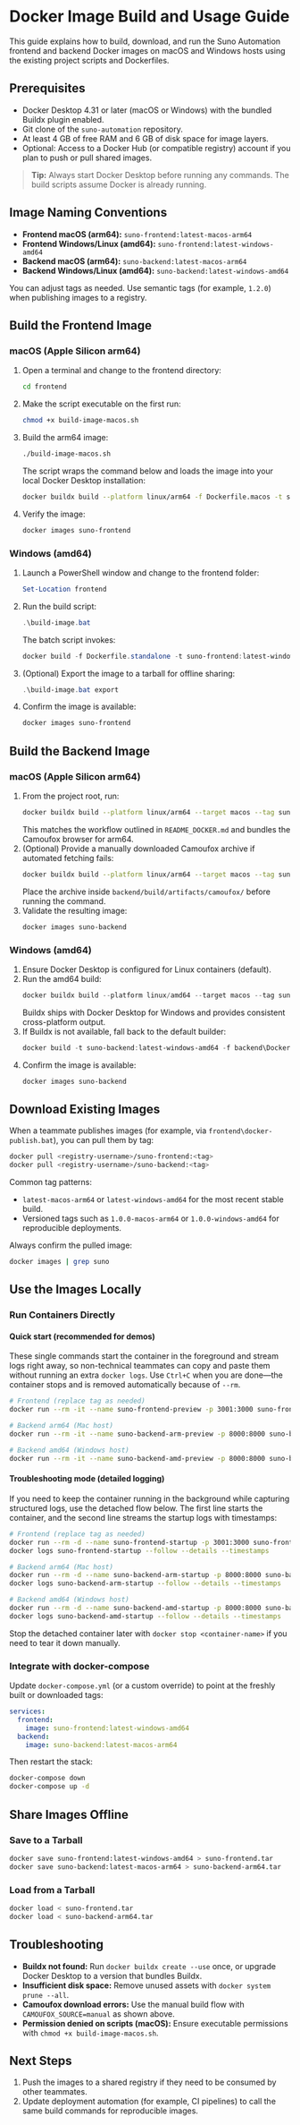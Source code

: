 <!--
System: Suno Automation
Module: Docker Image Setup
File URL: docs/setup_guide/docker-images-setup.md
Purpose: Provide cross-platform steps to build, download, and run Suno Automation backend and frontend Docker images.
-->

# Docker Image Build and Usage Guide

This guide explains how to build, download, and run the Suno Automation frontend and backend Docker images on macOS and Windows hosts using the existing project scripts and Dockerfiles.

## Prerequisites

- Docker Desktop 4.31 or later (macOS or Windows) with the bundled Buildx plugin enabled.
- Git clone of the `suno-automation` repository.
- At least 4 GB of free RAM and 6 GB of disk space for image layers.
- Optional: Access to a Docker Hub (or compatible registry) account if you plan to push or pull shared images.

> **Tip:** Always start Docker Desktop before running any commands. The build scripts assume Docker is already running.

## Image Naming Conventions

- **Frontend macOS (arm64):** `suno-frontend:latest-macos-arm64`
- **Frontend Windows/Linux (amd64):** `suno-frontend:latest-windows-amd64`
- **Backend macOS (arm64):** `suno-backend:latest-macos-arm64`
- **Backend Windows/Linux (amd64):** `suno-backend:latest-windows-amd64`

You can adjust tags as needed. Use semantic tags (for example, `1.2.0`) when publishing images to a registry.

## Build the Frontend Image

### macOS (Apple Silicon arm64)

1. Open a terminal and change to the frontend directory:
   ```bash
   cd frontend
   ```
2. Make the script executable on the first run:
   ```bash
   chmod +x build-image-macos.sh
   ```
3. Build the arm64 image:
   ```bash
   ./build-image-macos.sh
   ```
   The script wraps the command below and loads the image into your local Docker Desktop installation:
   ```bash
   docker buildx build --platform linux/arm64 -f Dockerfile.macos -t suno-frontend:latest-macos-arm64 .
   ```
4. Verify the image:
   ```bash
   docker images suno-frontend
   ```

### Windows (amd64)

1. Launch a PowerShell window and change to the frontend folder:
   ```powershell
   Set-Location frontend
   ```
2. Run the build script:
   ```powershell
   .\build-image.bat
   ```
   The batch script invokes:
   ```powershell
   docker build -f Dockerfile.standalone -t suno-frontend:latest-windows-amd64 .
   ```
3. (Optional) Export the image to a tarball for offline sharing:
   ```powershell
   .\build-image.bat export
   ```
4. Confirm the image is available:
   ```powershell
   docker images suno-frontend
   ```

## Build the Backend Image

### macOS (Apple Silicon arm64)

1. From the project root, run:
   ```bash
   docker buildx build --platform linux/arm64 --target macos --tag suno-backend:latest-macos-arm64 --load ./backend
   ```
   This matches the workflow outlined in `README_DOCKER.md` and bundles the Camoufox browser for arm64.
2. (Optional) Provide a manually downloaded Camoufox archive if automated fetching fails:
   ```bash
   docker buildx build --platform linux/arm64 --target macos --tag suno-backend:manual-macos-arm64 --build-arg CAMOUFOX_SOURCE=manual --load ./backend
   ```
   Place the archive inside `backend/build/artifacts/camoufox/` before running the command.
3. Validate the resulting image:
   ```bash
   docker images suno-backend
   ```

### Windows (amd64)

1. Ensure Docker Desktop is configured for Linux containers (default).
2. Run the amd64 build:
   ```powershell
   docker buildx build --platform linux/amd64 --target macos --tag suno-backend:latest-windows-amd64 --load ./backend
   ```
   Buildx ships with Docker Desktop for Windows and provides consistent cross-platform output.
3. If Buildx is not available, fall back to the default builder:
   ```powershell
   docker build -t suno-backend:latest-windows-amd64 -f backend\Dockerfile backend
   ```
4. Confirm the image is available:
   ```powershell
   docker images suno-backend
   ```

## Download Existing Images

When a teammate publishes images (for example, via `frontend\docker-publish.bat`), you can pull them by tag:

```bash
docker pull <registry-username>/suno-frontend:<tag>
docker pull <registry-username>/suno-backend:<tag>
```

Common tag patterns:
- `latest-macos-arm64` or `latest-windows-amd64` for the most recent stable build.
- Versioned tags such as `1.0.0-macos-arm64` or `1.0.0-windows-amd64` for reproducible deployments.

Always confirm the pulled image:

```bash
docker images | grep suno
```

## Use the Images Locally

### Run Containers Directly

#### Quick start (recommended for demos)

These single commands start the container in the foreground and stream logs right
away, so non-technical teammates can copy and paste them without running an extra
`docker logs`. Use `Ctrl+C` when you are done—the container stops and is removed
automatically because of `--rm`.

```bash
# Frontend (replace tag as needed)
docker run --rm -it --name suno-frontend-preview -p 3001:3000 suno-frontend:latest-windows-amd64

# Backend arm64 (Mac host)
docker run --rm -it --name suno-backend-arm-preview -p 8000:8000 suno-backend:latest-macos-arm64

# Backend amd64 (Windows host)
docker run --rm -it --name suno-backend-amd-preview -p 8000:8000 suno-backend:latest-windows-amd64
```

#### Troubleshooting mode (detailed logging)

If you need to keep the container running in the background while capturing
structured logs, use the detached flow below. The first line starts the container,
and the second line streams the startup logs with timestamps:

```bash
# Frontend (replace tag as needed)
docker run --rm -d --name suno-frontend-startup -p 3001:3000 suno-frontend:latest-windows-amd64 && \
docker logs suno-frontend-startup --follow --details --timestamps

# Backend arm64 (Mac host)
docker run --rm -d --name suno-backend-arm-startup -p 8000:8000 suno-backend:latest-macos-arm64 && \
docker logs suno-backend-arm-startup --follow --details --timestamps

# Backend amd64 (Windows host)
docker run --rm -d --name suno-backend-amd-startup -p 8000:8000 suno-backend:latest-windows-amd64 && \
docker logs suno-backend-amd-startup --follow --details --timestamps
```

Stop the detached container later with `docker stop <container-name>` if you need to
tear it down manually.

### Integrate with docker-compose

Update `docker-compose.yml` (or a custom override) to point at the freshly built or downloaded tags:

```yaml
services:
  frontend:
    image: suno-frontend:latest-windows-amd64
  backend:
    image: suno-backend:latest-macos-arm64
```

Then restart the stack:

```bash
docker-compose down
docker-compose up -d
```

## Share Images Offline

### Save to a Tarball

```bash
docker save suno-frontend:latest-windows-amd64 > suno-frontend.tar
docker save suno-backend:latest-macos-arm64 > suno-backend-arm64.tar
```

### Load from a Tarball

```bash
docker load < suno-frontend.tar
docker load < suno-backend-arm64.tar
```

## Troubleshooting

- **Buildx not found:** Run `docker buildx create --use` once, or upgrade Docker Desktop to a version that bundles Buildx.
- **Insufficient disk space:** Remove unused assets with `docker system prune --all`.
- **Camoufox download errors:** Use the manual build flow with `CAMOUFOX_SOURCE=manual` as shown above.
- **Permission denied on scripts (macOS):** Ensure executable permissions with `chmod +x build-image-macos.sh`.

## Next Steps

1. Push the images to a shared registry if they need to be consumed by other teammates.
2. Update deployment automation (for example, CI pipelines) to call the same build commands for reproducible images.

